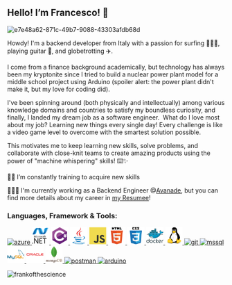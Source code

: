 ## Hello! I’m Francesco! 👋
![e7e48a62-871c-49b7-9088-43303afdb68d](https://github.com/FrankOfTheScience/FrankOfTheScience/assets/119010269/191c8456-7c7b-4756-9989-9938fd30e8d9)

Howdy! I'm a backend developer from Italy with a passion for surfing 🏄🏻‍♂️, playing guitar 🎸, and globetrotting ✈️.

I come from a finance background academically, but technology has always been my kryptonite since I tried to build a nuclear power plant model for a middle school project using Arduino (spoiler alert: the power plant didn't make it, but my love for coding did).

I've been spinning around (both physically and intellectually) among various knowledge domains and countries to satisfy my boundless curiosity, and finally, I landed my dream job as a software engineer. ‍
What do I love most about my job? Learning new things every single day! Every challenge is like a video game level to overcome with the smartest solution possible.

This motivates me to keep learning new skills, solve problems, and collaborate with close-knit teams to create amazing products using the power of "machine whispering" skills! ⌨️✨

🧑‍🎓 I’m constantly training to acquire new skills

👩🏻‍💻 I'm currently working as a Backend Engineer @[Avanade](https://www.avanade.com/it-it), but you can find more details about my career in [my Resumee](https://github.com/FrankOfTheScience/Resumee/blob/master/CV%20-%20Francesco%20Dell'Ascenza.pdf)!

<h3 align="left">Languages, Framework & Tools:</h3>
<p align="left"> 
  <!--<a href="https://aws.amazon.com" target="_blank" rel="noreferrer"> 
    <img src="https://raw.githubusercontent.com/devicons/devicon/master/icons/amazonwebservices/amazonwebservices-original-wordmark.svg" alt="aws" width="40" height="40"/>
  </a>-->
  <a href="https://azure.microsoft.com/en-in/" target="_blank" rel="noreferrer"> 
    <img src="https://www.vectorlogo.zone/logos/microsoft_azure/microsoft_azure-icon.svg" alt="azure" width="40" height="40"/>
  </a>
  <a href="https://dotnet.microsoft.com/" target="_blank" rel="noreferrer"> 
    <img src="https://raw.githubusercontent.com/devicons/devicon/master/icons/dot-net/dot-net-original-wordmark.svg" alt="dotnet" width="40" height="40"/> 
  </a>
  <a href="https://www.w3schools.com/cs/" target="_blank" rel="noreferrer">
    <img src="https://raw.githubusercontent.com/devicons/devicon/master/icons/csharp/csharp-original.svg" alt="csharp" width="40" height="40"/>
  </a>
  <a href="https://www.java.com" target="_blank" rel="noreferrer"> 
    <img src="https://raw.githubusercontent.com/devicons/devicon/master/icons/java/java-original.svg" alt="java" width="40" height="40"/> 
  </a>
  <a href="https://developer.mozilla.org/en-US/docs/Web/JavaScript" target="_blank" rel="noreferrer"> 
    <img src="https://raw.githubusercontent.com/devicons/devicon/master/icons/javascript/javascript-original.svg" alt="javascript" width="40" height="40"/>
  </a>
  <a href="https://www.w3.org/html/" target="_blank" rel="noreferrer"> 
    <img src="https://raw.githubusercontent.com/devicons/devicon/master/icons/html5/html5-original-wordmark.svg" alt="html5" width="40" height="40"/>
  </a>
  <a href="https://www.w3schools.com/css/" target="_blank" rel="noreferrer">
    <img src="https://raw.githubusercontent.com/devicons/devicon/master/icons/css3/css3-original-wordmark.svg" alt="css3" width="40" height="40"/> 
  </a> 
  <a href="https://www.docker.com/" target="_blank" rel="noreferrer"> 
    <img src="https://raw.githubusercontent.com/devicons/devicon/master/icons/docker/docker-original-wordmark.svg" alt="docker" width="40" height="40"/>
  </a>
  <a href="https://www.linux.org/" target="_blank" rel="noreferrer">
    <img src="https://raw.githubusercontent.com/devicons/devicon/master/icons/linux/linux-original.svg" alt="linux" width="40" height="40"/>
  </a>
  <a href="https://git-scm.com/" target="_blank" rel="noreferrer">
    <img src="https://www.vectorlogo.zone/logos/git-scm/git-scm-icon.svg" alt="git" width="40" height="40"/> 
  </a>
  <a href="https://www.microsoft.com/en-us/sql-server" target="_blank" rel="noreferrer"> 
    <img src="https://www.svgrepo.com/show/303229/microsoft-sql-server-logo.svg" alt="mssql" width="40" height="40"/>
  </a>
  <a href="https://www.mysql.com/" target="_blank" rel="noreferrer"> 
    <img src="https://raw.githubusercontent.com/devicons/devicon/master/icons/mysql/mysql-original-wordmark.svg" alt="mysql" width="40" height="40"/> 
  </a>
  <a href="https://www.oracle.com/" target="_blank" rel="noreferrer"> 
    <img src="https://raw.githubusercontent.com/devicons/devicon/master/icons/oracle/oracle-original.svg" alt="oracle" width="40" height="40"/> 
  </a>
  <a href="https://www.mongodb.com/" target="_blank" rel="noreferrer">
    <img src="https://raw.githubusercontent.com/devicons/devicon/master/icons/mongodb/mongodb-original-wordmark.svg" alt="mongodb" width="40" height="40"/> 
  </a> 
  <a href="https://postman.com" target="_blank" rel="noreferrer"> 
    <img src="https://www.vectorlogo.zone/logos/getpostman/getpostman-icon.svg" alt="postman" width="40" height="40"/> 
  </a> 
  <a href="https://www.arduino.cc/" target="_blank" rel="noreferrer"> 
    <img src="https://cdn.worldvectorlogo.com/logos/arduino-1.svg" alt="arduino" width="40" height="40"/>
  </a>
</p>

<p><img align="left" src="https://github-readme-stats.vercel.app/api/top-langs?username=frankofthescience&show_icons=true&locale=en&layout=compact" alt="frankofthescience" /></p>

<!--<p>&nbsp;<img align="center" src="https://github-readme-stats.vercel.app/api?username=frankofthescience&show_icons=true&locale=en" alt="frankofthescience" /></p>-->

<!--<p><img align="center" src="https://github-readme-streak-stats.herokuapp.com/?user=frankofthescience&" alt="frankofthescience" /></p>-->

